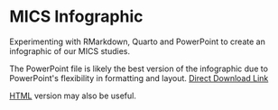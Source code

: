 # MICS Infographic

Experimenting with RMarkdown, Quarto and PowerPoint to create an infographic of our MICS studies.

The PowerPoint file is likely the best version of the infographic due to PowerPoint's flexibility in formatting and layout. [Direct Download Link](https://github.com/agrogan1/research/raw/master/MICS-infographic/MICS-infographic.pptx)

[HTML](https://agrogan1.github.io/research/MICS-infographic/MICS-infographic.html) version may also be useful.




